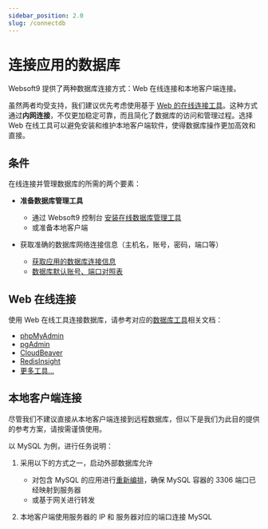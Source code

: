 ```yaml
---
sidebar_position: 2.0
slug: /connectdb
---
```


# 连接应用的数据库

Websoft9 提供了两种数据库连接方式：Web 在线连接和本地客户端连接。   

虽然两者均受支持，我们建议优先考虑使用基于 [Web 的在线连接工具](./dbtools)。这种方式通过**内网连接**，不仅更加稳定可靠，而且简化了数据库的访问和管理过程。选择 Web 在线工具可以避免安装和维护本地客户端软件，使得数据库操作更加高效和直接。

## 条件

在线连接并管理数据库的所需的两个要素：

- **准备数据库管理工具**

  - 通过 Websoft9 控制台 [安装在线数据库管理工具](./dbtools) 
  - 或准备本地客户端

- 获取准确的数据库网络连接信息（主机名，账号，密码，端口等）

  - [获取应用的数据库连接信息](./app-getdetail#db)
  - [数据库默认账号、端口对照表](./app-getdetail#db)


## Web 在线连接

使用 Web 在线工具连接数据库，请参考对应的[数据库工具](./apps/#数据库)相关文档：  

- [phpMyAdmin](./phpmyadmin)
- [pgAdmin](./pgadmin)
- [CloudBeaver](./cloudbeaver)
- [RedisInsight](./redisinsight)
- [更多工具...](./apps/#数据库)

## 本地客户端连接

尽管我们不建议直接从本地客户端连接到远程数据库，但以下是我们为此目的提供的参考方案，请按需谨慎使用。

以 MySQL 为例，进行任务说明：

1. 采用以下的方式之一，启动外部数据库允许

   - 对包含 MySQL 的应用进行[重新编排](app-compose)，确保 MySQL 容器的 3306 端口已经映射到服务器
   - 或基于网关进行转发

3. 本地客户端使用服务器的 IP 和 服务器对应的端口连接 MySQL 

